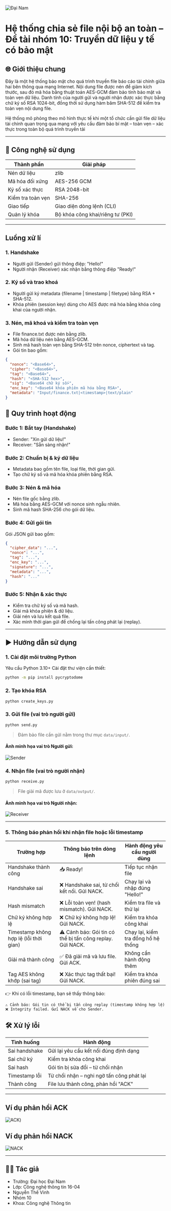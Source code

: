 
![Đại Nam](Images/dn.jpg)

# Hệ thống chia sẻ file nội bộ an toàn – Đề tài nhóm 10: Truyền dữ liệu y tế có bảo mật

## 🌐 Giới thiệu chung
Đây là một hệ thống bảo mật cho quá trình truyền file báo cáo tài chính giữa hai bên thông qua mạng Internet. Nội dung file được nén để giảm kích thước, sau đó mã hóa bằng thuật toán AES-GCM đảm bảo tính bảo mật và toàn vẹn dữ liệu. Danh tính của người gửi và người nhận được xác thực bằng chữ ký số RSA 1024-bit, đồng thời sử dụng hàm băm SHA-512 để kiểm tra toàn vẹn nội dung file.

Hệ thống mô phỏng theo mô hình thực tế khi một tổ chức cần gửi file dữ liệu tài chính quan trọng qua mạng với yêu cầu đảm bảo bí mật – toàn vẹn – xác thực trong toàn bộ quá trình truyền tải

---

## 🔧 Công nghệ sử dụng

| Thành phần | Giải pháp |
|------------|----------|
| Nén dữ liệu | zlib |
| Mã hóa đối xứng | AES-256 GCM |
| Ký số xác thực | RSA 2048-bit |
| Kiểm tra toàn vẹn | SHA-256 |
| Giao tiếp | Giao diện dòng lệnh (CLI) |
| Quản lý khóa | Bộ khóa công khai/riêng tư (PKI) |

---
## Luồng xử lí

### 1. Handshake
- Người gửi (Sender) gửi thông điệp: "Hello!"
- Người nhận (Receiver) xác nhận bằng thông điệp "Ready!"

### 2. Ký số và trao khoá
- Người gửi ký metadata {filename | timestamp | filetype} bằng RSA + SHA-512.
- Khóa phiên (session key) dùng cho AES được mã hóa bằng khóa công khai của người nhận.

### 3. Nén, mã khoá và kiểm tra toàn vẹn
- File finance.txt được nén bằng zlib.
- Mã hóa dữ liệu nén bằng AES-GCM.
- Sinh mã hash toàn vẹn bằng SHA-512 trên nonce, ciphertext và tag.
- Gói tin bao gồm:
```json
{
  "nonce": "<Base64>",
  "cipher": "<Base64>",
  "tag": "<Base64>",
  "hash": "<SHA-512 hex>",
  "sig": "<Base64 chữ ký số>",
  "enc_key": "<Base64 khóa phiên mã hóa bằng RSA>",
  "metadata": "Input/finance.txt|<timestamp>|text/plain"
}
```

## 🚦 Quy trình hoạt động

### Bước 1: Bắt tay (Handshake)
- Sender: "Xin gửi dữ liệu!"
- Receiver: "Sẵn sàng nhận!"

### Bước 2: Chuẩn bị & ký dữ liệu
- Metadata bao gồm tên file, loại file, thời gian gửi.
- Tạo chữ ký số và mã hóa khóa phiên bằng RSA.

### Bước 3: Nén & mã hóa
- Nén file gốc bằng zlib.
- Mã hóa bằng AES-GCM với nonce sinh ngẫu nhiên.
- Sinh mã hash SHA-256 cho gói dữ liệu.

### Bước 4: Gửi gói tin
Gói JSON gửi bao gồm:

```json
{
  "cipher_data": "...",
  "nonce": "...",
  "tag": "...",
  "enc_key": "...",
  "signature": "...",
  "metadata": "...",
  "hash": "..."
}
```

### Bước 5: Nhận & xác thực
- Kiểm tra chữ ký số và mã hash.
- Giải mã khóa phiên & dữ liệu.
- Giải nén và lưu kết quả file.
- Xác minh thời gian gửi để chống lại tấn công phát lại (replay).

---

## ▶️ Hướng dẫn sử dụng

### 1. Cài đặt môi trường Python
Yêu cầu Python 3.10+
  Cài đặt thư viện cần thiết:

  ```bash
python -m pip install pycryptodome
```

### 2. Tạo khóa RSA

```bash
python create_keys.py
```

### 3. Gửi file (vai trò người gửi)

```bash
python send.py
```

> Đảm bảo file cần gửi nằm trong thư mục `data/input/`.

#### Ảnh minh họa vai trò Người gửi:
![Sender](Images/Sender.jpg)

### 4. Nhận file (vai trò người nhận)

```bash
python receive.py
```

> File giải mã được lưu ở `data/output/`.

#### Ảnh minh họa vai trò Người nhận:
![Receiver](Images/Receiver.jpg)

---
### 5. Thông báo phản hồi khi nhận file hoặc lỗi timestamp

| Trường hợp | Thông báo trên dòng lệnh | Hành động yêu cầu người dùng |
| ---------- | ------------------------ | ---------------------------- |
| Handshake thành công | 📥 Ready! | Tiếp tục nhận file |
| Handshake sai | ❌ Handshake sai, từ chối kết nối. Gửi NACK. | Chạy lại và nhập đúng "Hello!" |
| Hash mismatch | ❌ Lỗi toàn vẹn! (hash mismatch). Gửi NACK. | Kiểm tra file và thử lại |
| Chữ ký không hợp lệ | ❌ Chữ ký không hợp lệ! Gửi NACK. | Kiểm tra khóa công khai |
| Timestamp không hợp lệ (lỗi thời gian) | ⚠️ Cảnh báo: Gói tin có thể bị tấn công replay. Gửi NACK. | Chạy lại, kiểm tra đồng hồ hệ thống |
| Giải mã thành công | ✅ Đã giải mã và lưu file. Gửi ACK. | Không cần hành động thêm |
| Tag AES không khớp (sai tag) | ❌ Xác thực tag thất bại! Gửi NACK. | Kiểm tra khóa phiên đúng sai |

👉 Khi có lỗi timestamp, bạn sẽ thấy thông báo:

 ```lesh
⚠️ Cảnh báo: Gói tin có thể bị tấn công replay (timestamp không hợp lệ)
❌ Integrity failed. Gửi NACK về cho Sender.
```

## 🛠 Xử lý lỗi

| Tình huống | Hành động |
|-----------|-----------|
| Sai handshake | Gửi lại yêu cầu kết nối đúng định dạng |
| Sai chữ ký | Kiểm tra khóa công khai |
| Sai hash | Gói tin bị sửa đổi – từ chối nhận |
| Timestamp lỗi | Từ chối nhận – nghi ngờ tấn công phát lại |
| Thành công | File lưu thành công, phản hồi "ACK" |

---

## Ví dụ phản hồi ACK
![ACK](Images/ACK.jpg))

## Ví dụ phản hồi NACK
![NACK](Images/Nack.jpg)



---

## 👨‍💻 Tác giả
- Trường: Đại học Đại Nam  
- Lớp: Công nghệ thông tin 16-04
- Nguyễn Thế Vinh  
- Nhóm 10  
- Khoa: Công nghệ Thông tin  

